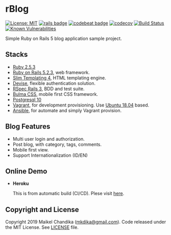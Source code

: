 # rBlog

[![License: MIT](https://img.shields.io/badge/License-MIT-blue.svg)](/LICENSE)
[![rails badge](https://img.shields.io/badge/rails-5.2.3-brightgreen)](https://weblog.rubyonrails.org/2019/3/28/Rails-5-2-3-has-been-released/)
[![codebeat badge](https://codebeat.co/badges/f8f21f7f-6d58-42bf-a229-2e222f5b0e53)](https://codebeat.co/projects/github-com-mkdika-rblog-master)
[![codecov](https://codecov.io/gh/mkdika/rblog/branch/master/graph/badge.svg)](https://codecov.io/gh/mkdika/rblog)
[![Build Status](https://travis-ci.com/mkdika/rblog.svg?branch=master)](https://travis-ci.com/mkdika/rblog)
[![Known Vulnerabilities](https://snyk.io/test/github/mkdika/rblog/badge.svg?targetFile=package.json)](https://snyk.io/test/github/mkdika/rblog?targetFile=package.json)

Simple Ruby on Rails 5 blog application sample project.

## Stacks

- [Ruby 2.5.3](https://www.ruby-lang.org/en/)
- [Ruby on Rails 5.2.3](https://rubyonrails.org/), web framework.
- [Slim Templating 4](http://slim-lang.com/), HTML templating engine.
- [Devise](https://github.com/plataformatec/devise), flexible authentication solution.
- [RSpec Rails 3](https://relishapp.com/rspec/rspec-rails/v/3-9/docs), BDD and test suite.
- [Bulma CSS](https://bulma.io/), mobile first CSS framework.
- [Postgresql 10](https://www.postgresql.org/)
- [Vagrant](https://www.vagrantup.com), for development provisioning. Use [Ubuntu 18.04](http://releases.ubuntu.com/18.04/) based.
- [Ansible](https://www.ansible.com/), for automate and simply Vagrant provision.

## Blog Features

- Multi user login and authorization.
- Post blog, with category, tags, comments.
- Mobile first view.
- Support Internationalization (ID/EN)

## Online Demo

- __Heroku__

  This is from automatic build (CI/CD). Plese visit [here](https://simple-rblog.herokuapp.com).

## Copyright and License

Copyright 2019 Maikel Chandika (mkdika@gmail.com). Code released under the MIT License. See [LICENSE](/LICENSE) file.